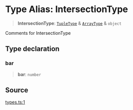 # Type Alias: IntersectionType

> **IntersectionType**: [`TupleType`](TupleType.md) & [`ArrayType`](ArrayType.md) & `object`

Comments for IntersectionType

## Type declaration

### bar

> **bar**: `number`

## Source

[types.ts:1](http://source-url)
